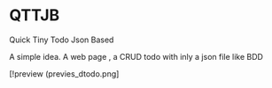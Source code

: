# QTTJB
Quick Tiny Todo Json Based 

A simple idea. A web page , a CRUD todo with inly a json file like BDD

[!preview (previes_dtodo.png]
